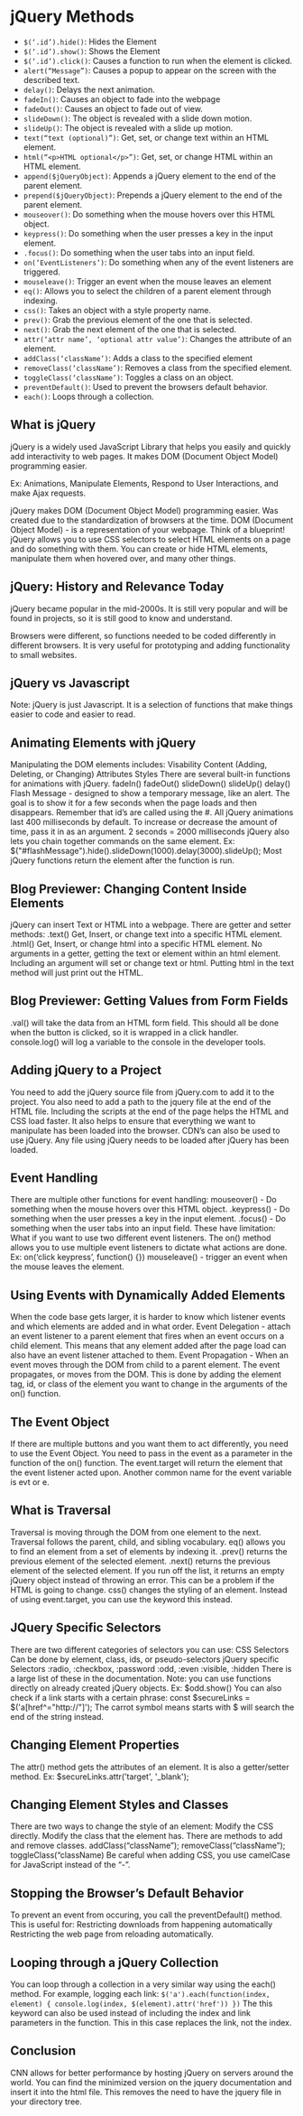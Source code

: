 # jQuery Methods

- `$(‘.id’).hide()`: Hides the Element
- `$(‘.id’).show()`: Shows the Element
- `$(‘.id’).click()`: Causes a function to run when the element is clicked. 
- `alert(“Message”)`: Causes a popup to appear on the screen with the described text.
- `delay()`: Delays the next animation. 
- `fadeIn()`: Causes an object to fade into the webpage
- `fadeOut()`: Causes an object to fade out of view.
- `slideDown()`: The object is revealed with a slide down motion.
- `slideUp()`: The object is revealed with a slide up motion.
- `text(“text (optional)”)`: Get, set, or change text within an HTML element. 
- `html(“<p>HTML optional</p>”)`: Get, set, or change HTML within an HTML element. 
- `append($jQueryObject)`: Appends a jQuery element to the end of the parent element. 
- `prepend($jQueryObject)`: Prepends a jQuery element to the end of the parent element. 
- `mouseover()`: Do something when the mouse hovers over this HTML object.
- `keypress()`: Do something when the user presses a key in the input element.
- `.focus()`: Do something when the user tabs into an input field. 
- `on(‘EventListeners’)`: Do something when any of the event listeners are triggered. 
- `mouseleave()`: Trigger an event when the mouse leaves an element
- `eq()`: Allows you to select the children of a parent element through indexing. 
- `css()`: Takes an object with a style property name.
- `prev()`: Grab the previous element of the one that is selected. 
- `next()`: Grab the next element of the one that is selected. 
- `attr(‘attr name’, ‘optional attr value’)`: Changes the attribute of an element. 
- `addClass(‘className’)`: Adds a class to the specified element
- `removeClass(‘className’)`: Removes a class from the specified element. 
- `toggleClass(‘className’)`: Toggles a class on an object.
- `preventDefault()`: Used to prevent the browsers default behavior. 
- `each()`: Loops through a collection.

## What is jQuery

jQuery is a widely used JavaScript Library that helps you easily and quickly add interactivity to web pages. It makes DOM (Document Object Model) programming easier. 

Ex: Animations, Manipulate Elements, Respond to User Interactions, and make Ajax requests.

jQuery makes DOM (Document Object Model) programming easier. 
Was created due to the standardization of browsers at the time. 
DOM (Document Object Model) - is a representation of your webpage. 
Think of a blueprint!
jQuery allows you to use CSS selectors to select HTML elements on a page and do something with them. 
You can create or hide HTML elements, manipulate them when hovered over, and many other things. 

## jQuery: History and Relevance Today

jQuery became popular in the mid-2000s. It is still very popular and will be found in projects, so it is still good to know and understand. 

Browsers were different, so functions needed to be coded differently in different browsers. 
It is very useful for prototyping and adding functionality to small websites. 

## jQuery vs Javascript

Note: jQuery is just Javascript.
It is a selection of functions that make things easier to code and easier to read. 

## Animating Elements with jQuery

Manipulating the DOM elements includes:
Visability
Content (Adding, Deleting, or Changing)
Attributes
Styles
There are several built-in functions for animations with jQuery.
fadeIn()
fadeOut()
slideDown()
slideUp()
delay()
Flash Message - designed to show a temporary message, like an alert.
The goal is to show it for a few seconds when the page loads and then disappears. 
Remember that id’s are called using the #.
All jQuery animations last 400 milliseconds by default. 
To increase or decrease the amount of time, pass it in as an argument. 
2 seconds = 2000 milliseconds
jQuery also lets you chain together commands on the same element.
Ex: $("#flashMessage").hide().slideDown(1000).delay(3000).slideUp();
Most jQuery functions return the element after the function is run. 

## Blog Previewer: Changing Content Inside Elements

jQuery can insert Text or HTML into a webpage. 
There are getter and setter methods:
.text() Get, Insert, or change text into a specific HTML element. 
.html()	Get, Insert, or change html into a specific HTML element.
No arguments in a getter, getting the text or element within an html element.
Including an argument will set or change text or html. 
Putting html in the text method will just print out the HTML. 

## Blog Previewer: Getting Values from Form Fields

.val() will take the data from an HTML form field.
This should all be done when the button is clicked, so it is wrapped in a click handler.  
console.log() will log a variable to the console in the developer tools. 

## Adding jQuery to a Project

You need to add the jQuery source file from jQuery.com to add it to the project.
You also need to add a path to the jquery file at the end of the HTML file.
Including the scripts at the end of the page helps the HTML and CSS load faster. 
It also helps to ensure that everything we want to manipulate has been loaded into the browser. 
CDN’s can also be used to use jQuery. 
Any file using jQuery needs to be loaded after jQuery has been loaded. 

## Event Handling

There are multiple other functions for event handling:
mouseover() - Do something when the mouse hovers over this HTML object.
.keypress() - Do something when the user presses a key in the input element. 
.focus() - Do something when the user tabs into an input field. 
These have limitation:
What if you want to use two different event listeners. 
The on() method allows you to use multiple event listeners to dictate what actions are done. 
Ex: on(‘click keypress’, function() {})
mouseleave() - trigger an event when the mouse leaves the element. 

## Using Events with Dynamically Added Elements

When the code base gets larger, it is harder to know which listener events and which elements are added and in what order. 
Event Delegation - attach an event listener to a parent element that fires when an event occurs on a child element. 
This means that any element added after the page load can also have an event listener attached to them. 
Event Propagation - When an event moves through the DOM from child to a parent element. The event propagates, or moves from the DOM. 
This is done by adding the element tag, id, or class of the element you want to change in the arguments of the on() function. 

## The Event Object

If there are multiple buttons and you want them to act differently, you need to use the Event Object. 
You need to pass in the event as a parameter in the function of the on() function. 
The event.target will return the element that the event listener acted upon.
Another common name for the event variable is evt or e.

## What is Traversal

Traversal is moving through the DOM from one element to the next.  
Traversal follows the parent, child, and sibling vocabulary. 
eq() allows you to find an element from a set of elements by indexing it. 
.prev() returns the previous element of the selected element.
.next() returns the previous element of the selected element. 
If you run off the list, it returns an empty jQuery object instead of throwing an error. 
This can be a problem if the HTML is going to change. 
css() changes the styling of an element. 
Instead of using event.target, you can use the keyword this instead. 

## JQuery Specific Selectors

There are two different categories of selectors you can use:
CSS Selectors
Can be done by element, class, ids, or pseudo-selectors
jQuery specific Selectors
:radio, :checkbox, :password 
:odd, :even 
:visible, :hidden 
There is a large list of these in the documentation.
Note: you can use functions directly on already created jQuery objects.
Ex: $odd.show()
You can also check if a link starts with a certain phrase:
const $secureLinks = $('a[href^="http://"]');
The carrot symbol means starts with
$ will search the end of the string instead. 

## Changing Element Properties

The attr() method gets the attributes of an element.
It is also a getter/setter method. 
Ex: $secureLinks.attr('target', '_blank');

## Changing Element Styles and Classes

There are two ways to change the style of an element:
Modify the CSS directly.
Modify the class that the element has. 
There are methods to add and remove classes. 
addClass(“className”);
removeClass(“className”);
toggleClass(“className)
Be careful when adding CSS, you use camelCase for JavaScript instead of the “-”.

## Stopping the Browser’s Default Behavior

To prevent an event from occuring, you call the preventDefault() method. 
This is useful for:
Restricting downloads from happening automatically
Restricting the web page from reloading automatically. 

## Looping through a jQuery Collection

You can loop through a collection in a very similar way using the each() method. 
For example, logging each link:
`$('a').each(function(index, element) {
   console.log(index, $(element).attr('href'))
})`
The this keyword can also be used instead of including the index and link parameters in the function. 
This in this case replaces the link, not the index. 

## Conclusion

CNN allows for better performance by hosting jQuery on servers around the world. 
You can find the minimized version on the jquery documentation and insert it into the html file. This removes the need to have the jquery file in your directory tree. 